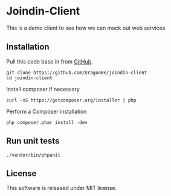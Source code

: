 # Joindin-Client

This is a demo client to see how we can mock out web services

## Installation

Pull this code base in from [GitHub](https://github.com/DragonBe/joindin-client).

    git clone https://github.com/DragonBe/joindin-client
    cd joindin-client

Install composer if necessary

    curl -sS https://getcomposer.org/installer | php

Perform a Composer installation

    php composer.phar install -dev

## Run unit tests

    ./vendor/bin/phpunit

## License

This software is released under MIT license.